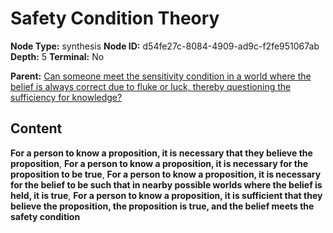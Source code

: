 # Safety Condition Theory

**Node Type:** synthesis
**Node ID:** d54fe27c-8084-4909-ad9c-f2fe951067ab
**Depth:** 5
**Terminal:** No

**Parent:** [Can someone meet the sensitivity condition in a world where the belief is always correct due to fluke or luck, thereby questioning the sufficiency for knowledge?](can-someone-meet-the-sensitivity-condition-in-a-world-where-the-belief-is-always-correct-due-to-fluke-or-luck-thereby-questioning-the-sufficiency-for-knowledge-antithesis-ce959fb2-e996-489e-a99d-57fc11de8f75.md)

## Content

**For a person to know a proposition, it is necessary that they believe the proposition**, **For a person to know a proposition, it is necessary for the proposition to be true**, **For a person to know a proposition, it is necessary for the belief to be such that in nearby possible worlds where the belief is held, it is true**, **For a person to know a proposition, it is sufficient that they believe the proposition, the proposition is true, and the belief meets the safety condition**
